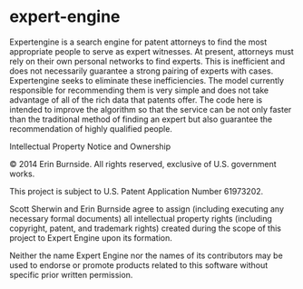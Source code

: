 expert-engine
=============

Expertengine is a search engine for patent attorneys to find the most appropriate people to serve as expert witnesses. At present, attorneys must rely on their own personal networks to find experts. This is inefficient and does not necessarily guarantee a strong pairing of experts with cases. Expertengine seeks to eliminate these inefficiencies. The model currently responsible for recommending them is very simple and does not take advantage of all of the rich data that patents offer. The code here is intended to improve the algorithm so that the service can be not only faster than the traditional method of finding an expert but also guarantee the recommendation of highly qualified people.



Intellectual Property Notice and Ownership

© 2014 Erin Burnside.  All rights reserved, exclusive of U.S. government works.

This project is subject to U.S. Patent Application Number 61973202. 

Scott Sherwin and Erin Burnside agree to assign (including executing any necessary formal documents) all intellectual property rights (including copyright, patent, and trademark rights) created during the scope of this project to Expert Engine upon its formation.

Neither the name Expert Engine nor the names of its contributors may be used to endorse or promote products related to this software without specific prior written permission.

